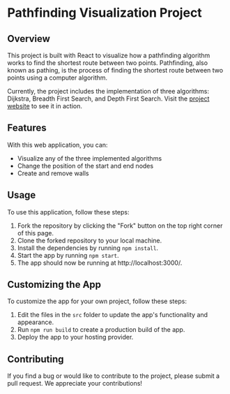 # Pathfinding Visualization Project

## Overview
This project is built with React to visualize how a pathfinding algorithm works to find the shortest route between two points. Pathfinding, also known as pathing, is the process of finding the shortest route between two points using a computer algorithm.

Currently, the project includes the implementation of three algorithms: Dijkstra, Breadth First Search, and Depth First Search. Visit the [project website](https://asnasim144.github.io/dream/) to see it in action.

## Features
With this web application, you can:
- Visualize any of the three implemented algorithms
- Change the position of the start and end nodes
- Create and remove walls

## Usage
To use this application, follow these steps:
1. Fork the repository by clicking the "Fork" button on the top right corner of this page.
2. Clone the forked repository to your local machine.
3. Install the dependencies by running `npm install`.
4. Start the app by running `npm start`.
5. The app should now be running at http://localhost:3000/.

## Customizing the App
To customize the app for your own project, follow these steps:
1. Edit the files in the `src` folder to update the app's functionality and appearance.
2. Run `npm run build` to create a production build of the app.
3. Deploy the app to your hosting provider.

## Contributing
If you find a bug or would like to contribute to the project, please submit a pull request. We appreciate your contributions!
